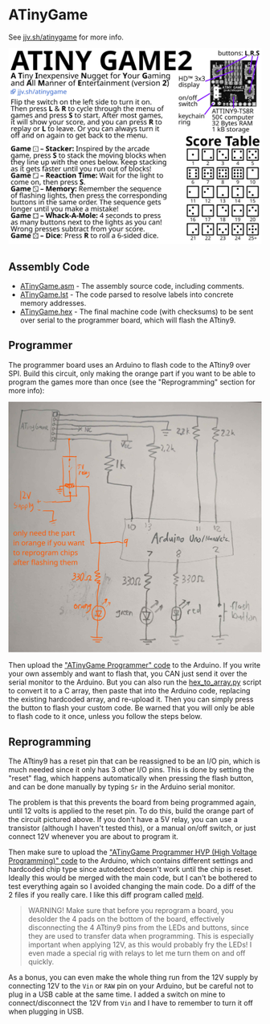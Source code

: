 # ATinyGame
See [jjv.sh/atinygame](https://jjv.sh/atinygame) for more info.

![ATinyGame v2 info card](info-card-just-1.svg)

## Assembly Code
- [ATinyGame.asm](ATinyGame.asm) - The assembly source code, including comments.
- [ATinyGame.lst](ATinyGame.lst) - The code parsed to resolve labels into concrete memory addresses.
- [ATinyGame.hex](ATinyGame.hex) - The final machine code (with checksums) to be sent over serial to the programmer board, which will flash the ATtiny9.

## Programmer
The programmer board uses an Arduino to flash code to the ATtiny9 over SPI. Build this circuit, only making the orange part if you want to be able to program the games more than once (see the "Reprogramming" section for more info):

![programmer board circuit diagram](circuit.jpg)

Then upload the ["ATinyGame Programmer" code](ATinyGame_Programmer/ATinyGame_Programmer.ino) to the Arduino.
If you write your own assembly and want to flash that, you CAN just send it over the serial monitor to the Arduino. But you can also run the [hex_to_array.py](hex_to_array.py) script to convert it to a C array, then paste that into the Arduino code, replacing the existing hardcoded array, and re-upload it. Then you can simply press the button to flash your custom code. Be warned that you will only be able to flash code to it once, unless you follow the steps below.

## Reprogramming
The ATtiny9 has a reset pin that can be reassigned to be an I/O pin, which is much needed since it only has 3 other I/O pins. This is done by setting the "reset" flag, which happens automatically when pressing the flash button, and can be done manually by typing `Sr` in the Arduino serial monitor.

The problem is that this prevents the board from being programmed again, until 12 volts is applied to the reset pin. To do this, build the orange part of the circuit pictured above. If you don't have a 5V relay, you can use a transistor (although I haven't tested this), or a manual on/off switch, or just connect 12V whenever you are about to program it.

Then make sure to upload the ["ATinyGame Programmer HVP (High Voltage Programming)" code](ATinyGame_Programmer_HVP/ATinyGame_Programmer_HVP.ino) to the Arduino, which contains different settings and hardcoded chip type since autodetect doesn't work until the chip is reset. Ideally this would be merged with the main code, but I can't be bothered to test everything again so I avoided changing the main code. Do a diff of the 2 files if you really care. I like this diff program called [meld](https://meldmerge.org/).

> WARNING! Make sure that before you reprogram a board, you desolder the 4 pads on the bottom of the board, effectively disconnecting the 4 ATtiny9 pins from the LEDs and buttons, since they are used to transfer data when programming. This is especially important when applying 12V, as this would probably fry the LEDs! I even made a special rig with relays to let me turn them on and off quickly.

As a bonus, you can even make the whole thing run from the 12V supply by connecting 12V to the `Vin` or `RAW` pin on your Arduino, but be careful not to plug in a USB cable at the same time. I added a switch on mine to connect/disconnect the 12V from `Vin` and I have to remember to turn it off when plugging in USB.
